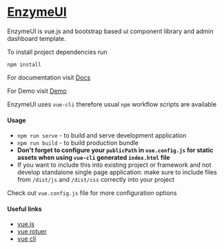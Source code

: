 # [EnzymeUI](https://enzymeui.com) 

EnzymeUI is vue.js and bootstrap based ui component library and admin dashboard template. 

To install project dependencies run
```
npm install
```

For documentation visit [Docs](https://enzymeui.com/docs)

For Demo visit [Demo](https://enzymeui.com/Demo)

EnzymeUI uses `vue-cli` therefore usual `npm` workflow scripts are available

#### Usage
- `npm run serve` - to build and serve development application
- `npm run build` - to build production bundle 
- **Don't forget to configure your `publicPath` in `vue.config.js` for static assets when using `vue-cli` generated `index.html` file**
- If you want to include this into existing project or framework and not develop standalone single page application: 
make sure to include files from `/dist/js` and `/dist/css` correctly into your project

Check out `vue.config.js` file for more configuration options

#### Useful links
- [vue.js](https://vuejs.org/)
- [vue rotuer](https://router.vuejs.org/)
- [vue cli](https://cli.vuejs.org/)


